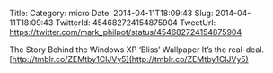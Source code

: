 Title: 
Category: micro
Date: 2014-04-11T18:09:43
Slug: 2014-04-11T18:09:43
TwitterId: 454682724154875904
TweetUrl: https://twitter.com/mark_philpot/status/454682724154875904

The Story Behind the Windows XP ‘Bliss’ Wallpaper It’s the real-deal. [http://tmblr.co/ZEMtby1ClJVy5](http://tmblr.co/ZEMtby1ClJVy5)